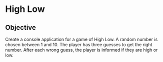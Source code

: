# High Low

## Objective
Create a console application for a game of High Low. A random number is chosen between 1 and 10. The player has three guesses to get the right number. After each wrong guess, the player is informed if they are high or low. 